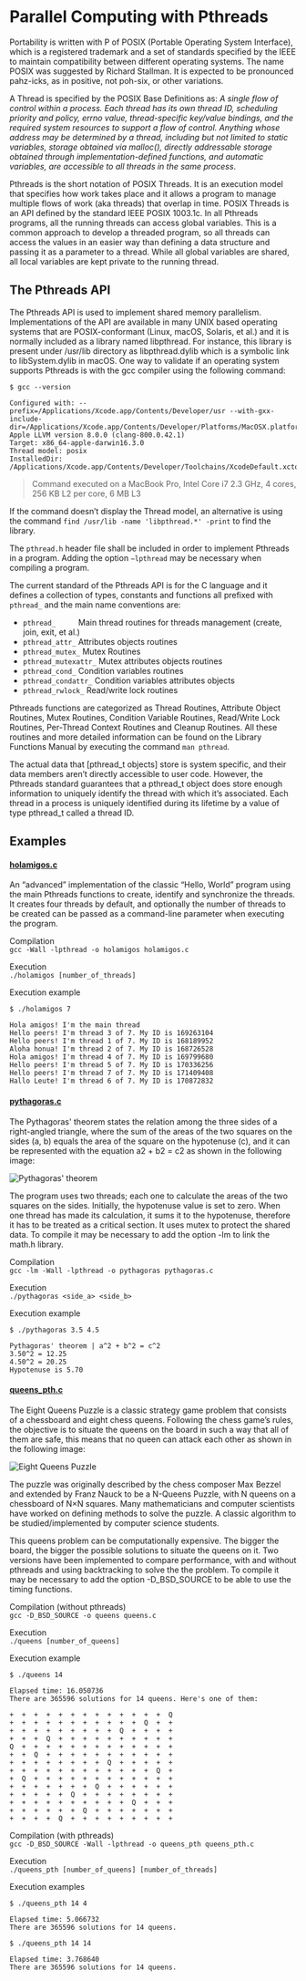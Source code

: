# Parallel Computing with Pthreads

Portability is written with P of POSIX (Portable Operating System Interface), which is a registered trademark and a set of standards specified by the IEEE to maintain compatibility between different operating systems. The name POSIX was suggested by Richard Stallman. It is expected to be pronounced pahz-icks, as in positive, not poh-six, or other variations.

A Thread is specified by the POSIX Base Definitions as:
_A single flow of control within a process. Each thread has its own thread ID, scheduling priority and policy, errno value, thread-specific key/value bindings, and the required system resources to support a flow of control. Anything whose address may be determined by a thread, including but not limited to static variables, storage obtained via malloc(), directly addressable storage obtained through implementation-defined functions, and automatic variables, are accessible to all threads in the same process_.

Pthreads is the short notation of POSIX Threads. It is an execution model that specifies how work takes place and it allows a program to manage multiple flows of work (aka threads) that overlap in time. POSIX Threads is an API defined by the standard IEEE POSIX 1003.1c.
In all Pthreads programs, all the running threads can access global variables. This is a common approach to develop a threaded program, so all threads can access the values in an easier way than defining a data structure and passing it as a parameter to a thread. While all global variables are shared, all local variables are kept private to the running thread.


## The Pthreads API

The Pthreads API is used to implement shared memory parallelism. Implementations of the API are available in many UNIX based operating systems that are POSIX-conformant (Linux, macOS, Solaris, et al.) and it is normally included as a library named libpthread. For instance, this library is present under /usr/lib directory as libpthread.dylib which is a symbolic link to libSystem.dylib in macOS. One way to validate if an operating system supports Pthreads is with the gcc compiler using the following command:
```
$ gcc --version

Configured with: --prefix=/Applications/Xcode.app/Contents/Developer/usr --with-gxx-include-dir=/Applications/Xcode.app/Contents/Developer/Platforms/MacOSX.platform/Developer/SDKs/MacOSX10.12.sdk/usr/include/c++/4.2.1
Apple LLVM version 8.0.0 (clang-800.0.42.1)
Target: x86_64-apple-darwin16.3.0
Thread model: posix
InstalledDir: /Applications/Xcode.app/Contents/Developer/Toolchains/XcodeDefault.xctoolchain/usr/bin
```
> Command executed on a MacBook Pro, Intel Core i7 2.3 GHz, 4 cores, 256 KB L2 per core, 6 MB L3

If the command doesn’t display the Thread model, an alternative is using the command `find /usr/lib -name 'libpthread.*' -print` to find the library.

The `pthread.h` header file shall be included in order to implement Pthreads in a program. Adding the option `−lpthread` may be necessary when compiling a program.

The current standard of the Pthreads API is for the C language and it defines a collection of types, constants and functions all prefixed with `pthread_` and the main name conventions are:

- `pthread_     ` Main thread routines for threads management (create, join, exit, et al.)
- `pthread_attr_` Attributes objects routines
- `pthread_mutex_` Mutex Routines 
- `pthread_mutexattr_`    Mutex attributes objects routines
- `pthread_cond_`	    Condition variables routines
- `pthread_condattr_`	    Condition variables attributes objects 
- `pthread_rwlock_`	    Read/write lock routines

Pthreads functions are categorized as Thread Routines, Attribute Object Routines, Mutex Routines, Condition Variable Routines, Read/Write Lock Routines, Per-Thread Context Routines and Cleanup Routines. All these routines and more detailed information can be found on the Library Functions Manual by executing the command `man pthread`.

The actual data that [pthread_t objects] store is system specific, and their data members aren’t directly accessible to user code. However, the Pthreads standard guarantees that a pthread_t  object does store enough information to uniquely identify the thread with which it’s associated. Each thread in a process is uniquely identified during its lifetime by a value of type pthread_t called a thread ID.

## Examples

#### [holamigos.c](holamigos.c)

An “advanced” implementation of the classic “Hello, World” program using the main Pthreads functions to create, identify and synchronize the threads. It creates four threads by default, and optionally the number of threads to be created can be passed as a command-line parameter when executing the program.

Compilation<br>
 `gcc -Wall -lpthread -o holamigos holamigos.c`

Execution<br> 
 `./holamigos [number_of_threads]`

Execution example
```
$ ./holamigos 7

Hola amigos! I'm the main thread
Hello peers! I'm thread 3 of 7. My ID is 169263104
Hello peers! I'm thread 1 of 7. My ID is 168189952
Aloha honua! I'm thread 2 of 7. My ID is 168726528
Hola amigos! I'm thread 4 of 7. My ID is 169799680
Hello peers! I'm thread 5 of 7. My ID is 170336256
Hello peers! I'm thread 7 of 7. My ID is 171409408
Hallo Leute! I'm thread 6 of 7. My ID is 170872832
```

#### [pythagoras.c](pythagoras.c)

The Pythagoras' theorem states the relation among the three sides of a right-angled triangle, where the sum of the areas of the two squares on the sides (a, b) equals the area of the square on the hypotenuse (c), and it can be represented with the equation a2 + b2 = c2 as shown in the following image:

![Pythagoras' theorem](img/pythagorean.png)

The program uses two threads; each one to calculate the areas of the two squares on the sides. Initially, the hypotenuse value is set to zero. When one thread has made its calculation, it sums it to the hypotenuse, therefore it has to be treated as a critical section. It uses mutex to protect the shared data. To compile it may be necessary to add the option -lm to link the math.h library.

Compilation<br>
`gcc -lm -Wall -lpthread -o pythagoras pythagoras.c`

Execution<br>
`./pythagoras <side_a> <side_b>`

Execution example
```
$ ./pythagoras 3.5 4.5

Pythagoras' theorem | a^2 + b^2 = c^2
3.50^2 = 12.25
4.50^2 = 20.25
Hypotenuse is 5.70
```

#### [queens_pth.c](queens_pth.c)

The Eight Queens Puzzle is a classic strategy game problem that consists of a chessboard and eight chess queens. Following the chess game’s rules, the objective is to situate the queens on  the board in such a way that all of them are safe, this means that no queen can attack each other as shown in the following image:

![Eight Queens Puzzle](img/8-queens.gif)

The puzzle was originally described by the chess composer Max Bezzel and extended by Franz Nauck to be a N-Queens Puzzle, with N queens on a chessboard of  N×N squares. Many mathematicians and computer scientists have worked on defining methods to solve the puzzle. A classic algorithm to be studied/implemented by computer science students.

This queens problem can be computationally expensive. The bigger the board, the bigger the possible solutions to situate the queens on it. Two versions have been implemented to compare performance, with and without pthreads and using backtracking to solve the the problem. To compile it may be necessary to add the option -D_BSD_SOURCE to be able to use the timing functions.

Compilation (without pthreads)<br>
`gcc -D_BSD_SOURCE -o queens queens.c`

Execution<br>
`./queens [number_of_queens]`

Execution example
```
$ ./queens 14

Elapsed time: 16.050736
There are 365596 solutions for 14 queens. Here's one of them:

+  +  +  +  +  +  +  +  +  +  +  +  +  Q
+  +  +  +  +  +  +  +  +  +  +  Q  +  +
+  +  +  +  +  +  +  +  +  Q  +  +  +  +
+  +  +  Q  +  +  +  +  +  +  +  +  +  +
Q  +  +  +  +  +  +  +  +  +  +  +  +  +
+  +  Q  +  +  +  +  +  +  +  +  +  +  +
+  +  +  +  +  +  +  +  Q  +  +  +  +  +
+  +  +  +  +  +  +  +  +  +  +  +  Q  +
+  Q  +  +  +  +  +  +  +  +  +  +  +  +
+  +  +  +  +  +  +  Q  +  +  +  +  +  +
+  +  +  +  +  Q  +  +  +  +  +  +  +  +
+  +  +  +  +  +  +  +  +  +  Q  +  +  +
+  +  +  +  +  +  Q  +  +  +  +  +  +  +
+  +  +  +  Q  +  +  +  +  +  +  +  +  +
```

Compilation (with pthreads)<br>
`gcc -D_BSD_SOURCE -Wall -lpthread -o queens_pth queens_pth.c`

Execution<br> 
`./queens_pth [number_of_queens] [number_of_threads]`

Execution examples
```
$ ./queens_pth 14 4

Elapsed time: 5.066732
There are 365596 solutions for 14 queens.

$ ./queens_pth 14 14

Elapsed time: 3.768640
There are 365596 solutions for 14 queens.
```
